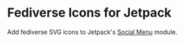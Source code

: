 # Fediverse Icons for Jetpack
Add fediverse SVG icons to Jetpack's [Social Menu](https://jetpack.com/support/social-menu/) module.
